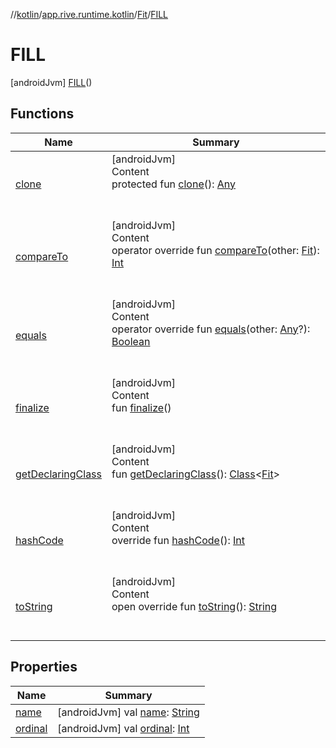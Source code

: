 //[kotlin](../../../../index.md)/[app.rive.runtime.kotlin](../../index.md)/[Fit](../index.md)/[FILL](index.md)



# FILL  
 [androidJvm] [FILL](index.md)()  
   


## Functions  
  
|  Name |  Summary | 
|---|---|
| <a name="kotlin/Enum/clone/#/PointingToDeclaration/"></a>[clone](../../-alignment/-b-o-t-t-o-m_-r-i-g-h-t/index.md#%5Bkotlin%2FEnum%2Fclone%2F%23%2FPointingToDeclaration%2F%5D%2FFunctions%2F499523992)| <a name="kotlin/Enum/clone/#/PointingToDeclaration/"></a>[androidJvm]  <br>Content  <br>protected fun [clone](../../-alignment/-b-o-t-t-o-m_-r-i-g-h-t/index.md#%5Bkotlin%2FEnum%2Fclone%2F%23%2FPointingToDeclaration%2F%5D%2FFunctions%2F499523992)(): [Any](https://kotlinlang.org/api/latest/jvm/stdlib/kotlin/-any/index.html)  <br><br><br>|
| <a name="kotlin/Enum/compareTo/#app.rive.runtime.kotlin.Fit/PointingToDeclaration/"></a>[compareTo](../-s-c-a-l-e_-d-o-w-n/index.md#%5Bkotlin%2FEnum%2FcompareTo%2F%23app.rive.runtime.kotlin.Fit%2FPointingToDeclaration%2F%5D%2FFunctions%2F499523992)| <a name="kotlin/Enum/compareTo/#app.rive.runtime.kotlin.Fit/PointingToDeclaration/"></a>[androidJvm]  <br>Content  <br>operator override fun [compareTo](../-s-c-a-l-e_-d-o-w-n/index.md#%5Bkotlin%2FEnum%2FcompareTo%2F%23app.rive.runtime.kotlin.Fit%2FPointingToDeclaration%2F%5D%2FFunctions%2F499523992)(other: [Fit](../index.md)): [Int](https://kotlinlang.org/api/latest/jvm/stdlib/kotlin/-int/index.html)  <br><br><br>|
| <a name="kotlin/Enum/equals/#kotlin.Any?/PointingToDeclaration/"></a>[equals](../../-alignment/-b-o-t-t-o-m_-r-i-g-h-t/index.md#%5Bkotlin%2FEnum%2Fequals%2F%23kotlin.Any%3F%2FPointingToDeclaration%2F%5D%2FFunctions%2F499523992)| <a name="kotlin/Enum/equals/#kotlin.Any?/PointingToDeclaration/"></a>[androidJvm]  <br>Content  <br>operator override fun [equals](../../-alignment/-b-o-t-t-o-m_-r-i-g-h-t/index.md#%5Bkotlin%2FEnum%2Fequals%2F%23kotlin.Any%3F%2FPointingToDeclaration%2F%5D%2FFunctions%2F499523992)(other: [Any](https://kotlinlang.org/api/latest/jvm/stdlib/kotlin/-any/index.html)?): [Boolean](https://kotlinlang.org/api/latest/jvm/stdlib/kotlin/-boolean/index.html)  <br><br><br>|
| <a name="kotlin/Enum/finalize/#/PointingToDeclaration/"></a>[finalize](../../-alignment/-b-o-t-t-o-m_-r-i-g-h-t/index.md#%5Bkotlin%2FEnum%2Ffinalize%2F%23%2FPointingToDeclaration%2F%5D%2FFunctions%2F499523992)| <a name="kotlin/Enum/finalize/#/PointingToDeclaration/"></a>[androidJvm]  <br>Content  <br>fun [finalize](../../-alignment/-b-o-t-t-o-m_-r-i-g-h-t/index.md#%5Bkotlin%2FEnum%2Ffinalize%2F%23%2FPointingToDeclaration%2F%5D%2FFunctions%2F499523992)()  <br><br><br>|
| <a name="kotlin/Enum/getDeclaringClass/#/PointingToDeclaration/"></a>[getDeclaringClass](../../-alignment/-b-o-t-t-o-m_-r-i-g-h-t/index.md#%5Bkotlin%2FEnum%2FgetDeclaringClass%2F%23%2FPointingToDeclaration%2F%5D%2FFunctions%2F499523992)| <a name="kotlin/Enum/getDeclaringClass/#/PointingToDeclaration/"></a>[androidJvm]  <br>Content  <br>fun [getDeclaringClass](../../-alignment/-b-o-t-t-o-m_-r-i-g-h-t/index.md#%5Bkotlin%2FEnum%2FgetDeclaringClass%2F%23%2FPointingToDeclaration%2F%5D%2FFunctions%2F499523992)(): [Class](https://developer.android.com/reference/kotlin/java/lang/Class.html)<[Fit](../index.md)>  <br><br><br>|
| <a name="kotlin/Enum/hashCode/#/PointingToDeclaration/"></a>[hashCode](../../-alignment/-b-o-t-t-o-m_-r-i-g-h-t/index.md#%5Bkotlin%2FEnum%2FhashCode%2F%23%2FPointingToDeclaration%2F%5D%2FFunctions%2F499523992)| <a name="kotlin/Enum/hashCode/#/PointingToDeclaration/"></a>[androidJvm]  <br>Content  <br>override fun [hashCode](../../-alignment/-b-o-t-t-o-m_-r-i-g-h-t/index.md#%5Bkotlin%2FEnum%2FhashCode%2F%23%2FPointingToDeclaration%2F%5D%2FFunctions%2F499523992)(): [Int](https://kotlinlang.org/api/latest/jvm/stdlib/kotlin/-int/index.html)  <br><br><br>|
| <a name="kotlin/Enum/toString/#/PointingToDeclaration/"></a>[toString](../../-alignment/-b-o-t-t-o-m_-r-i-g-h-t/index.md#%5Bkotlin%2FEnum%2FtoString%2F%23%2FPointingToDeclaration%2F%5D%2FFunctions%2F499523992)| <a name="kotlin/Enum/toString/#/PointingToDeclaration/"></a>[androidJvm]  <br>Content  <br>open override fun [toString](../../-alignment/-b-o-t-t-o-m_-r-i-g-h-t/index.md#%5Bkotlin%2FEnum%2FtoString%2F%23%2FPointingToDeclaration%2F%5D%2FFunctions%2F499523992)(): [String](https://kotlinlang.org/api/latest/jvm/stdlib/kotlin/-string/index.html)  <br><br><br>|


## Properties  
  
|  Name |  Summary | 
|---|---|
| <a name="app.rive.runtime.kotlin/Fit.FILL/name/#/PointingToDeclaration/"></a>[name](name.md)| <a name="app.rive.runtime.kotlin/Fit.FILL/name/#/PointingToDeclaration/"></a> [androidJvm] val [name](name.md): [String](https://kotlinlang.org/api/latest/jvm/stdlib/kotlin/-string/index.html)   <br>|
| <a name="app.rive.runtime.kotlin/Fit.FILL/ordinal/#/PointingToDeclaration/"></a>[ordinal](ordinal.md)| <a name="app.rive.runtime.kotlin/Fit.FILL/ordinal/#/PointingToDeclaration/"></a> [androidJvm] val [ordinal](ordinal.md): [Int](https://kotlinlang.org/api/latest/jvm/stdlib/kotlin/-int/index.html)   <br>|

